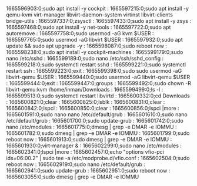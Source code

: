 1665596903:0;sudo apt install -y cockpit
: 1665597215:0;sudo apt install -y qemu-kvm virt-manager libvirt-daemon-system virtinst libvirt-clients bridge-utils
: 1665597337:0;zsysctl
: 1665597433:0;sudo apt install -y zsys
: 1665597468:0;sudo apt install -y net-tools
: 1665597722:0;sudo apt autoremove
: 1665597758:0;sudo usermod -aG kvm $USER
: 1665597765:0;sudo usermod -aG libvirt $USER
: 1665597932:0;sudo apt update && sudo apt upgrade -y
: 1665598087:0;sudo reboot now
: 1665598238:0;sudo apt install -y cockpit-machines
: 1665599179:0;sudo nano /etc/sshd
: 1665599189:0;sudo nano /etc/ssh/sshd_config
: 1665599218:0;sudo systemctl restart sshd
: 1665599221:0;sudo systemctl restart ssh
: 1665599223:0;exit
: 1665599398:0;sudo sudo usermod -aG libvirt-qemu $USER
: 1665599440:0;sudo usermod -aG libvirt-qemu $USER
: 1665599444:0;exit
: 1665599447:0;groups
: 1665599492:0;sudo chown -R libvirt-qemu:kvm /home/inman/Downloads
: 1665599499:0;ls -l
: 1665599513:0;sudo systemctl restart libvirtd
: 1665600332:0;cd Downloads
: 1665600821:0;clear
: 1665600825:0;lsblk
: 1665600831:0;clear
: 1665600842:0;lspci
: 1665600850:0;clear
: 1665600856:0;lspci |more
: 1665601591:0;sudo nano nano /etc/default/grub
: 1665601610:0;sudo nano /etc/default/grub
: 1665601700:0;sudo update-grub
: 1665601742:0;sudo nano  /etc/modules
: 1665601775:0;dmesg | grep -e DMAR -e IOMMU
: 1665601782:0;sudo dmesg | grep -e DMAR -e IOMMU
: 1665601799:0;sudo reboot now
: 1665601913:0;sudo dmesg | grep -e DMAR -e IOMMU
: 1665601930:0;virt-manager &
: 1665602299:0;sudo nano  /etc/modules
: 1665602341:0;lspci |more
: 1665602457:0;echo "options vfio-pci ids=06:00.2" | sudo tee -a /etc/modprobe.d/vfio.conf
: 1665602504:0;sudo reboot now
: 1665602919:0;sudo nano /etc/default/grub
: 1665602941:0;sudo update-grub
: 1665602951:0;sudo reboot now
: 1665603055:0;sudo dmesg | grep -e DMAR -e IOMMU
